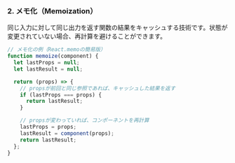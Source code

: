 ### 2. メモ化（Memoization）

同じ入力に対して同じ出力を返す関数の結果をキャッシュする技術です。状態が変更されていない場合、再計算を避けることができます。

```javascript
// メモ化の例（React.memoの簡易版）
function memoize(component) {
  let lastProps = null;
  let lastResult = null;

  return (props) => {
    // propsが前回と同じ参照であれば、キャッシュした結果を返す
    if (lastProps === props) {
      return lastResult;
    }

    // propsが変わっていれば、コンポーネントを再計算
    lastProps = props;
    lastResult = component(props);
    return lastResult;
  };
}
```
